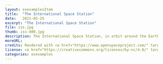 ```yaml
---
layout: osexamplesItem
title:  "The International Space Station"
date:   2021-05-25
excerpt: "The International Space Station"
file: iss.jpg
thumb: iss-400.jpg
description: The International Space Station, in orbit around the Earth.
moreURL:
credits: Rendered with <a href="https://www.openspaceproject.com/" target="_blank">OpenSpace</a>, by James Hedberg.
license: <a href="https://creativecommons.org/licenses/by-nc/4.0/" target="_blank">CC BY-NC 4.0</a>
categories: osexamples
---
```

